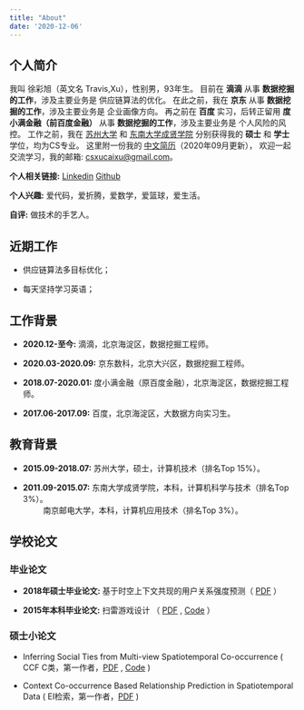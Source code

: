 ```yaml
---
title: "About"
date: '2020-12-06'
---
```



## 个人简介

我叫 徐彩旭（英文名 Travis,Xu），性别男，93年生。
目前在 **滴滴** 从事 **数据挖掘的工作**，涉及主要业务是 供应链算法的优化。
在此之前，我在 **京东** 从事 **数据挖掘的工作**，涉及主要业务是 企业画像方向。
再之前在 **百度** 实习，后转正留用 **度小满金融（前百度金融）** 从事 **数据挖掘的工作**，涉及主要业务是 个人风险的风控。
工作之前，我在 
<a href="http://scst.suda.edu.cn/" target="_blank">苏州大学</a> 和
<a href="http://jsjx.cxxy.seu.edu.cn/" target="_blank">东南大学成贤学院</a>
分别获得我的 **硕士** 和 **学士** 学位，均为CS专业。
这里附一份我的 <a href="/quote/resume_202009.pdf" target="_blank">中文简历</a>（2020年09月更新），
欢迎一起交流学习，我的邮箱: csxucaixu@gmail.com。


**个人相关链接:** <a href="https://www.linkedin.com/in/travis-xu-437328173/" target="_blank">Linkedin</a> 
                   <a href="https://github.com/calxu" target="_blank">Github</a>


**个人兴趣:**    爱代码，爱折腾，爱数学，爱篮球，爱生活。


**自评:** 做技术的手艺人。



## 近期工作

* 供应链算法多目标优化；

* 每天坚持学习英语；


## 工作背景

* **2020.12-至今:** 滴滴，北京海淀区，数据挖掘工程师。

* **2020.03-2020.09:** 京东数科，北京大兴区，数据挖掘工程师。

* **2018.07-2020.01:** 度小满金融（原百度金融），北京海淀区，数据挖掘工程师。

* **2017.06-2017.09:** 百度，北京海淀区，大数据方向实习生。



## 教育背景

* **2015.09-2018.07:** 苏州大学，硕士，计算机技术（排名Top 15%）。

* **2011.09-2015.07:** 东南大学成贤学院，本科，计算机科学与技术（排名Top 3%）。
    <br /> &nbsp;&nbsp;&nbsp;&nbsp;&nbsp;&nbsp;&nbsp;&nbsp; 南京邮电大学，本科，计算机应用技术（排名Top 3%）。



## 学校论文

### 毕业论文

* **2018年硕士毕业论文:**
基于时空上下文共现的用户关系强度预测（ <a href="/quote/thesis_paper_201805.pdf" target="_blank">PDF</a> ）


* **2015年本科毕业论文:**
扫雷游戏设计 （ <a href="/quote/thesis_paper_201506.pdf" target="_blank">PDF</a> , <a href="https://github.com/calxu/Mine_Game" target="_blank">Code</a> ）


### 硕士小论文

* Inferring Social Ties from Multi-view Spatiotemporal Co-occurrence 
  ( CCF C类，第一作者，<a href="/quote/paper_2018_apweb.pdf" target="_blank">PDF</a> , <a href="https://github.com/calxu/small_paper" target="_blank">Code</a> )

* Context Co-occurrence Based Relationship Prediction in Spatiotemporal Data 
  ( EI检索，第一作者，<a href="/quote/paper_2018_cmsa.pdf" target="_blank">PDF</a> )

